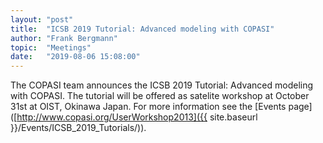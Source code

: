 ```yaml
---
layout: "post"
title:  "ICSB 2019 Tutorial: Advanced modeling with COPASI"
author: "Frank Bergmann"
topic:  "Meetings"
date:   "2019-08-06 15:08:00"
---
```


The COPASI team announces the ICSB 2019 Tutorial: Advanced modeling with COPASI. The tutorial will be offered as satelite workshop at October 31st at OIST, Okinawa Japan. For more information see the [Events page]([http://www.copasi.org/UserWorkshop2013]({{ site.baseurl }}/Events/ICSB_2019_Tutorials/)).
